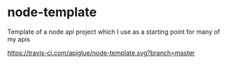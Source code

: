 # node-template
Template of a node api project which I use as a starting point for many of my apis

https://travis-ci.com/apiglue/node-template.svg?branch=master
